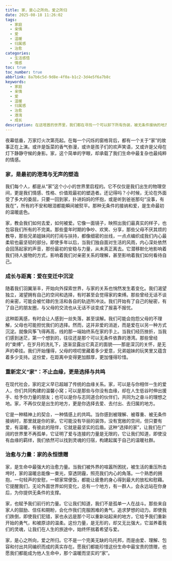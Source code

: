 ```yaml
---
title: 家，是心之所向，爱之所归
date: 2025-08-18 11:26:02
tags:
  - 家庭
  - 亲情
  - 爱
  - 温暖
  - 归属感
  - 治愈
categories:
  - 生活感悟
  - 情感
toc: true
toc_number: true
abbrlink: 8a7b6c5d-9d8e-4f0a-b1c2-3d4e5f6a7b8c
keywords:
  - 家庭
  - 亲情
  - 爱
  - 温暖
  - 归属感
  - 治愈
  - 港湾
  - 成长
description: 在这喧嚣的世界里，我们都在寻找一个可以卸下所有伪装，被无条件接纳的地方。那个地方，我们称之为“家”。它不仅仅是钢筋水泥的居所，更是灵魂深处的港湾，是爱与被爱的源泉。今天，让我们一起走进内心，感受家庭那份深沉而温柔的力量，它如何塑造我们，又如何在我们疲惫时给予最坚实的支撑。
---
```


夜幕低垂，万家灯火次第亮起。在每一个闪烁的窗格背后，都有一个关于“家”的故事正在上演。或许是饭菜的香气弥漫，或许是孩子们的欢声笑语，又或许是父母在灯下静静守候的身影。家，这个简单的字眼，却承载了我们生命中最复杂也最纯粹的情感。

### 家，是最初的港湾与无声的塑造

我们每个人，都是从“家”这个小小的世界里启程的。它不仅仅是我们出生的物理空间，更是我们情感、性格、价值观最初的塑造者。还记得吗？小时候，无论在外面受了多大的委屈，只要一回到家，扑进妈妈的怀抱，或是听到爸爸那句“没事，有我在”，所有的不安和眼泪都能瞬间被熨平。那种无条件的接纳和爱，是生命最初的温暖底色。

家，教会我们如何去爱，如何被爱。它像一面镜子，映照出我们最真实的样子，也包容我们所有的不完美。那些童年时期的争吵、欢笑、分享，那些父母不厌其烦的教导，那些兄弟姐妹间的打闹与扶持，都像细密的丝线，一点点编织成我们内心最柔软也最坚韧的部分。即使多年以后，当我们独自面对生活的风雨，内心深处依然会回荡起家的声音，那份最初的安稳与力量，从未真正离去。它潜移默化地影响着我们待人接物的方式，影响着我们对亲密关系的理解，甚至影响着我们如何看待自己。

### 成长与距离：爱在变迁中沉淀

随着我们羽翼渐丰，开始向外探索世界，与家的关系也悄然发生着变化。我们渴望独立，渴望拥有自己的空间和选择，有时甚至会觉得家的束缚。那些曾经无话不谈的亲密，可能会被忙碌的生活和各自的轨迹所冲淡。我们开始有了自己的秘密，有了自己的朋友圈，与父母的交流也从无话不谈变成了报喜不报忧。

这种距离感，有时会让人感到一丝失落，甚至误解。我们可能会抱怨父母的不理解，父母也可能担忧我们的选择。然而，这并非爱的消逝，而是爱在以另一种方式沉淀。就像风筝飞得再高，线的那一端始终系在家的手上。当我们经历挫折，当我们感到迷茫，第一个想到的，往往还是那个可以无条件依靠的港湾。那些曾经的“束缚”，在岁月的洗礼下，逐渐显露出它真正的面貌——那是深沉的关怀，是无声的牵挂。我们开始懂得，父母的唠叨里藏着多少爱意，兄弟姐妹的玩笑里又蕴含着多少支持。这份爱，在距离中变得更加醇厚，更加懂得珍惜。

### 重新定义“家”：不止血缘，更是选择与共鸣

在现代社会，家的定义早已超越了传统的血缘关系。家，可以是与你相伴一生的爱人，你们共同构建的温馨小窝；可以是那些与你没有血缘，却在人生低谷时伸出援手、给予你力量的朋友；也可以是你与志同道合的伙伴们，共同为之奋斗的理想之地。家，不再仅仅是出生的地方，更是你选择去爱、去付出、去归属的地方。

它是一种精神上的契合，一种情感上的共鸣。当你感到被理解、被尊重、被无条件接纳时，那里就是你的家。它可能没有华丽的装饰，没有宽敞的空间，但只要有爱，有温暖，有彼此的陪伴，它就是最坚实的后盾。这种“选择的家”，让我们在广阔的世界里不再孤单，它证明了爱与连接的力量是无限的，它让我们知道，即使没有血缘的羁绊，我们依然可以找到灵魂的归宿，构建起属于自己的温暖社群。

### 治愈与力量：家的永恒馈赠

家，是生命中最强大的治愈力量。当我们被外界的喧嚣所困扰，被生活的重压所击垮时，家的温暖总能像一束光，穿透阴霾，照亮我们内心的角落。一个熟悉的拥抱，一句轻声的安慰，一顿家常便饭，都能让疲惫的身心得到最大的放松和慰藉。它提醒我们，无论外面世界如何变化，总有一个地方，有一群人，会永远站在你身后，为你提供无条件的支撑。

家，也赋予我们前行的力量。它让我们知道，我们不是孤单一人在战斗。那些来自家人的鼓励、信任和期盼，会化作我们克服困难的勇气，追求梦想的动力。即使我们跌倒，即使我们犯错，家也永远是那个可以重新站起来的地方，它给予我们重新开始的勇气，和被原谅的温柔。这份力量，是无形的，却又无比强大，它滋养着我们的灵魂，让我们在人生的旅途中，始终怀揣着希望与爱。

家，是心之所向，爱之所归。它不是一个完美无缺的乌托邦，而是由爱、理解、包容和付出共同编织而成的真实存在。愿我们都能珍惜这份生命中最宝贵的馈赠，也愿我们都能成为他人生命中，那个温暖而坚实的“家”。